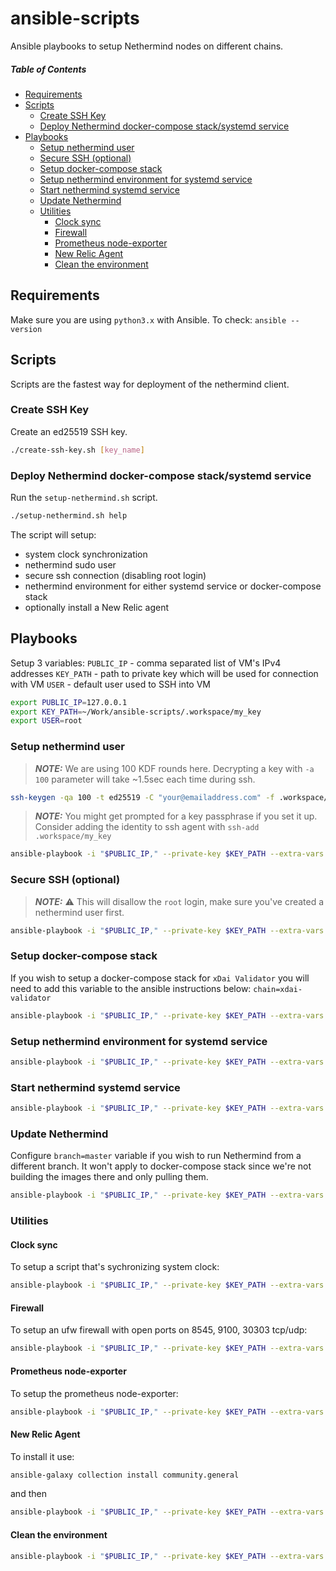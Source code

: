 # ansible-scripts
Ansible playbooks to setup Nethermind nodes on different chains.

##### Table of Contents
  - [Requirements](#requirements)
  - [Scripts](#scripts)
    * [Create SSH Key](#create-ssh-key)
    * [Deploy Nethermind docker-compose stack/systemd service](#deploy-nethermind-docker-compose-stack-systemd-service)
  - [Playbooks](#playbooks)
    * [Setup nethermind user](#setup-nethermind-user)
    * [Secure SSH (optional)](#secure-ssh-optional)
    * [Setup docker-compose stack](#setup-docker-compose-stack)
    * [Setup nethermind environment for systemd service](#setup-nethermind-environment-for-systemd-service)
    * [Start nethermind systemd service](#start-nethermind-systemd-service)
    * [Update Nethermind](#update-nethermind)
    * [Utilities](#utilities)
      + [Clock sync](#clock-sync)
      + [Firewall](#firewall)
      + [Prometheus node-exporter](#prometheus-node-exporter)
      + [New Relic Agent](#new-relic-agent)
      + [Clean the environment](#clean-the-environment)

## Requirements
Make sure you are using `python3.x` with Ansible. To check: `ansible --version`

## Scripts
Scripts are the fastest way for deployment of the nethermind client.

### Create SSH Key

Create an ed25519 SSH key.

```bash
./create-ssh-key.sh [key_name]
```

### Deploy Nethermind docker-compose stack/systemd service

Run the `setup-nethermind.sh` script.

```bash
./setup-nethermind.sh help
```

The script will setup:
* system clock synchronization
* nethermind sudo user
* secure ssh connection (disabling root login)
* nethermind environment for either systemd service or docker-compose stack
* optionally install a New Relic agent

## Playbooks

Setup 3 variables:
`PUBLIC_IP` - comma separated list of VM's IPv4 addresses
`KEY_PATH` - path to private key which will be used for connection with VM
`USER` - default user used to SSH into VM

```bash
export PUBLIC_IP=127.0.0.1
export KEY_PATH=~/Work/ansible-scripts/.workspace/my_key
export USER=root
```

### Setup nethermind user

> **_NOTE:_** We are using 100 KDF rounds here. Decrypting a key with `-a 100` parameter will take ~1.5sec each time during ssh.

```bash
ssh-keygen -qa 100 -t ed25519 -C "your@emailaddress.com" -f .workspace/my_key_name
```

> **_NOTE:_** You might get prompted for a key passphrase if you set it up. Consider adding the identity to ssh agent with `ssh-add .workspace/my_key`

```bash
ansible-playbook -i "$PUBLIC_IP," --private-key $KEY_PATH --extra-vars "ansible_user=$USER ssh_user=nethermind ssh_identity_key=$KEY_PATH.pub" playbooks/setup-user.yml
```

### Secure SSH (optional)

> **_NOTE:_** ⚠️ This will disallow the `root` login, make sure you've created a nethermind user first.

```bash
ansible-playbook -i "$PUBLIC_IP," --private-key $KEY_PATH --extra-vars "ansible_user=$USER" playbooks/secure-ssh.yml
```

### Setup docker-compose stack

If you wish to setup a docker-compose stack for `xDai Validator` you will need to add this variable to the ansible instructions below: `chain=xdai-validator`

```bash
ansible-playbook -i "$PUBLIC_IP," --private-key $KEY_PATH --extra-vars "ansible_user=nethermind" playbooks/setup-docker-compose.yml
```

### Setup nethermind environment for systemd service

```bash
ansible-playbook -i "$PUBLIC_IP," --private-key $KEY_PATH --extra-vars "ansible_user=nethermind" playbooks/setup-nethermind.yml
```

### Start nethermind systemd service

```bash
ansible-playbook -i "$PUBLIC_IP," --private-key $KEY_PATH --extra-vars "ansible_user=nethermind" playbooks/start-nethermind.yml
```

### Update Nethermind

Configure `branch=master` variable if you wish to run Nethermind from a different branch. 
It won't apply to docker-compose stack since we're not building the images there and only pulling them.

```bash
ansible-playbook -i "$PUBLIC_IP," --private-key $KEY_PATH --extra-vars "ansible_user=nethermind branch=master" playbooks/update-nethermind.yml
```

### Utilities

#### Clock sync

To setup a script that's sychronizing system clock:

```bash
ansible-playbook -i "$PUBLIC_IP," --private-key $KEY_PATH --extra-vars "ansible_user=nethermind" playbooks/setup-sync-clock.yml
```

#### Firewall

To setup an ufw firewall with open ports on 8545, 9100, 30303 tcp/udp:

```bash
ansible-playbook -i "$PUBLIC_IP," --private-key $KEY_PATH --extra-vars "ansible_user=nethermind" playbooks/setup-firewall.yml
```

#### Prometheus node-exporter

To setup the prometheus node-exporter:

```bash
ansible-playbook -i "$PUBLIC_IP," --private-key $KEY_PATH --extra-vars "ansible_user=nethermind" playbooks/setup-node-exporter.yml
```

#### New Relic Agent 

To install it use: 
```bash
ansible-galaxy collection install community.general
```

and then

```bash
ansible-playbook -i "$PUBLIC_IP," --private-key $KEY_PATH --extra-vars "ansible_user=nethermind" playbooks/setup-newrelic.yml
```

#### Clean the environment

```bash
ansible-playbook -i "$PUBLIC_IP," --private-key $KEY_PATH --extra-vars "ansible_user=nethermind" playbooks/clean.yml
```
